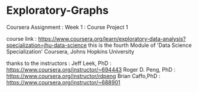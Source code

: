 # Exploratory-Graphs

Coursera Assignment : Week 1 : Course Project 1

course link :
https://www.coursera.org/learn/exploratory-data-analysis?specialization=jhu-data-science
this is the fourth Module of 'Data Science Specialization' Coursera, Johns Hopkins University

thanks to the instructors :
Jeff Leek, PhD : https://www.coursera.org/instructor/~694443
Roger D. Peng, PhD : https://www.coursera.org/instructor/rdpeng
Brian Caffo,PhD : https://www.coursera.org/instructor/~688901
